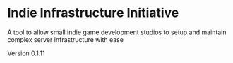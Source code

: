# Indie Infrastructure Initiative
A tool to allow small indie game development studios to setup and maintain complex server infrastructure with ease

Version 0.1.11
